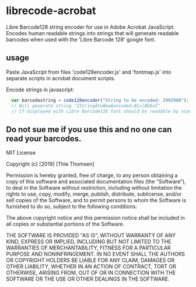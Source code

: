 
# librecode-acrobat
Libre Barcode128 string encoder for use in Adobe Acrobat JavaScript.
Encodes human readable strings into strings that will generate readable barcodes when used with the 'Libre Barcode 128' google font.

## usage

Paste JavaScript from files 'code128encoder.js' and 'fontmap.js' into separate scripts in acrobat document scripts.

Encode strings in javascript:

```javascript
  var barcodestring = code128encoder("String to be encoded: 2992988");
  // Will generate string "ÌStringÂtoÂbeÂencoded:ÂÇ=|ÆÈ8oÎ".
  // If displayed with Libre Barcode128 font should be readable by scanner.
```

## Do not sue me if you use this and no one can read your barcodes.

MIT License

Copyright (c) [2019] [Thie Thomsen]

Permission is hereby granted, free of charge, to any person obtaining a copy
of this software and associated documentation files (the "Software"), to deal
in the Software without restriction, including without limitation the rights
to use, copy, modify, merge, publish, distribute, sublicense, and/or sell
copies of the Software, and to permit persons to whom the Software is
furnished to do so, subject to the following conditions:

The above copyright notice and this permission notice shall be included in all
copies or substantial portions of the Software.

THE SOFTWARE IS PROVIDED "AS IS", WITHOUT WARRANTY OF ANY KIND, EXPRESS OR
IMPLIED, INCLUDING BUT NOT LIMITED TO THE WARRANTIES OF MERCHANTABILITY,
FITNESS FOR A PARTICULAR PURPOSE AND NONINFRINGEMENT. IN NO EVENT SHALL THE
AUTHORS OR COPYRIGHT HOLDERS BE LIABLE FOR ANY CLAIM, DAMAGES OR OTHER
LIABILITY, WHETHER IN AN ACTION OF CONTRACT, TORT OR OTHERWISE, ARISING FROM,
OUT OF OR IN CONNECTION WITH THE SOFTWARE OR THE USE OR OTHER DEALINGS IN THE
SOFTWARE.

